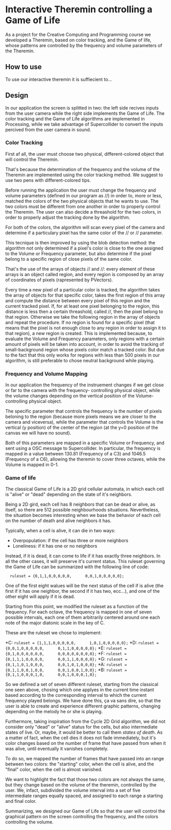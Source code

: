 # Interactive Theremin controlling a Game of Life
 
As a project for the Creative Computing and Programming course we developed a Theremin, based on color tracking, and the Game of life, whose patterns are controlled by the frequency and volume parameters of the Theremin.

## How to use

To use our interactive theremin it is suffiecient to...

## Design
In our application the screen is splitted in two: the left side recives inputs from the user camera while the right side implements the Game of Life.
The color tracking and the Game of Life algorithms are implemented in Processing, while we take advantage of Supercollider to convert the inputs percived from the user camera in sound.

### Color Tracking
First af all, the user must choose two physical, different-colored object that will control the Theremin.

That's because the determination of the frequency and the volume of the Theremin are implemented using the color tracking method. We suggest to use two pens with different-colored tips.

Before running the application the user must change the frequency and volume parameters (defined in our program as //) in order to, more or less, matched the colors of the two physical objects that he wants to use. The two colors must be different from one another in order to properly control the Theremin. 
The user can also decide a threashold for the two colors, in order to properly adjust the tracking done by the algorithm.

For both of the colors, the algorithm will scan every pixel of the camera and determine if a particulary pixel has the same color of the // or // parameter.

This tecnique is then improved by using the blob detection method: the algorithm not only determined if a pixel's color is close to the one assigned to the Volume or Frequency parameter, but also determine if the pixel belong to a specific region of close pixels of the same color. 

That's the use of the arrays of objects // and //: every element of these arrays is an object called region, and every region is composed by an array of coordinates of pixels (rapresented by PVectors).

Every time a new pixel of a particular color is tracked, the algorithm takes the array of objects for that specific color, takes the first region of this array and compute the distance between every pixel of this region and the current tracked pixel. If, for at least one pixel belonging to the region, this distance is less then a certain threashold, called //, then the pixel belong to that region. Otherwise we take the following region in the array of objects and repeat the procedure. If no region is found for a specific pixel (that means that the pixel is not enough close to any region in order to assign it to that region), a new region is created. This is implemented because, to evaluate the Volume and Frequency parameters, only regions with a certain amount of pixels will be taken into account, in order to avoid the tracking of small-background region whose pixels color match a tracked color. But due to the fact that this only works for regions with less than 500 pixels in our algorithm, is still preferable to chose neutral background while playing.


### Frequency and Volume Mapping
In our application the frequency of the instruement changes if we get close or far to the camera with the frequency- controlling physical object, while the volume changes depending on the vertical position of the Volume-controlling physical object.

The specific parameter that controls the frequency is the number of pixels beloning to the region (because more pixels means we are closer to the camera and viceversa), while the parameter that controls the Volume is the vertical (y position) of the center of the region (at the y=0 position of the canvas we will have no sound).

Both of this parameters are mapped in a specific Volume or Frequency, and sent using a OSC message to Supercollider.
In particular, the frequency is mapped in a value between 130.81 (Frequency of a C3) and 1046.5 (Frequency of a C6), allowing the theremin to cover three octaves, while the Volume is mapped in 0-1.

### Game of life
The classical Game of Life is a 2D grid cellular automata, in which each cell is "alive" or "dead" depending on the state of it's neighbors.

Being a 2D gird, each cell has 8 neighbors that can be dead or alive, as itself, so there are 512 possible neighbourhoods situations. Nevertheless, the situation becomes interesting when we base the behavior of each cell on the number of death and alive neighbors it has.

Typically, when a cell is alive, it can die in two ways:
* Overpopulation: if the cell has three or more neighbors
* Loneliness: if it has one or no neighbors

Instead, if it is dead, it can come to life if it has exactly three neighbors. In all the other cases, it will preserve it's current status.
This ruleset governing the Game of Life can be summarized with the following line of code:

```
  ruleset = {0,1,1,0,0,0,0,0,      0,0,1,0,0,0,0,0};
```
One of the first eight walues will be the next status of the cell if is alive (the first if it has one neighbor, the second if it has two, ecc...), and one of the other eight will apply if it is dead.

Starting from this point, we modified the ruleset as a function of the frequency. For each octave, the frequency is mapped in one of seven possible intervals, each one of them arbitrarily centered around one each note of the major diatonic scale in the key of C.

These are the ruleset we chose to implement:

*C: ```ruleset = {1,1,1,0,0,0,0,0,      1,0,1,0,0,0,0,0};```
*D: ```ruleset = {0,0,1,0,0,0,0,0,      0,1,1,0,0,0,0,0};```
*E: ```ruleset = {0,1,0,0,0,0,0,0,      0,0,0,0,0,0,0,0};```
*F: ```ruleset = {0,1,1,1,0,0,0,0,      0,0,1,1,0,0,0,0};```
*G: ```ruleset = {0,1,1,0,1,0,0,0,      0,0,1,0,1,0,0,0};```
*A: ```ruleset = {0,1,1,0,0,1,0,0,      0,0,1,0,0,1,0,0};```
*B: ```ruleset = {0,1,1,0,0,0,1,0,      0,0,1,0,0,0,1,0};```

So we defined a set of seven different ruleset, starting from the classical one seen above, chosing which one applyes in the current time instant based according to the corresponding interval to which the current frequency played belongs. We have done this, ça va sans dire, so that the user is able to create and experience different graphic patterns, changing depending on the melody he or she is playing.

Furthermore, taking inspiration from the Cycle 2D Grid algorithm, we did not consider only "dead" or "alive" status for the cells, but also intermediate states of live. Or, maybe, it would be better to call them *states of death*. As a matter of fact, when the cell dies it does not fade immediately, but it's color changes based on the number of frame that have passed from when it was alive, until eventually it vanishes completely. 

To do so, we mapped the number of frames that have passed into an range between two colors: the "starting" color, when the cell is alive, and the "final" color, when the cell is almost vanished. 

We want to highlight the fact that those two colors are not always the same, but they change based on the volume of the theremin, controlled by the user.
We, infact, subdivided the volume interval into a set of five intermediate ranges equally spaced, and assigned to each range a starting and final color.

Summarizing, we designed our Game of Life so that the user will control the graphical pattern on the screen controlling the frequency, and the colors controlling the volume.

